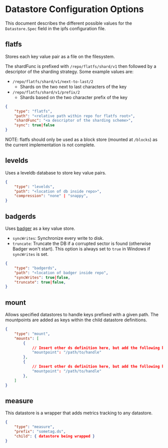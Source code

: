 # Datastore Configuration Options

This document describes the different possible values for the `Datastore.Spec`
field in the ipfs configuration file.

## flatfs
Stores each key value pair as a file on the filesystem.

The shardFunc is prefixed with `/repo/flatfs/shard/v1` then followed by a descriptor of the sharding strategy. Some example values are:
- `/repo/flatfs/shard/v1/next-to-last/2`
  - Shards on the two next to last characters of the key
- `/repo/flatfs/shard/v1/prefix/2`
  - Shards based on the two character prefix of the key

```json
{
	"type": "flatfs",
	"path": "<relative path within repo for flatfs root>",
	"shardFunc": "<a descriptor of the sharding scheme>",
	"sync": true|false
}
```

NOTE: flatfs should only be used as a block store (mounted at `/blocks`) as the
current implementation is not complete.

## levelds
Uses a leveldb database to store key value pairs.

```json
{
	"type": "levelds",
	"path": "<location of db inside repo>",
	"compression": "none" | "snappy",
}
```

## badgerds
Uses [badger](https://github.com/dgraph-io/badger) as a key value store.

* `syncWrites`: Synchronize every write to disk.
* `truncate`: Truncate the DB if a corrupted sector is found (otherwise Badger won't start). This option is always set to `true` in Windows if `syncWrites` is set.

```json
{
	"type": "badgerds",
	"path": "<location of badger inside repo",
	"syncWrites": true|false,
	"truncate": true|false,
}
```

## mount
Allows specified datastores to handle keys prefixed with a given path.
The mountpoints are added as keys within the child datastore definitions.

```json
{
	"type": "mount",
	"mounts": [
		{
			// Insert other ds definition here, but add the following key:
			"mountpoint": "/path/to/handle"
		},
		{
			// Insert other ds definition here, but add the following key:
			"mountpoint": "/path/to/handle"
		},
	]
}
```

## measure
This datastore is a wrapper that adds metrics tracking to any datastore.

```json
{
	"type": "measure",
	"prefix": "sometag.ds",
	"child": { datastore being wrapped }
}
```

